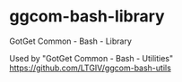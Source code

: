 # ggcom-bash-library
GotGet Common - Bash - Library

Used by "GotGet Common - Bash - Utilities"
https://github.com/LTGIV/ggcom-bash-utils
